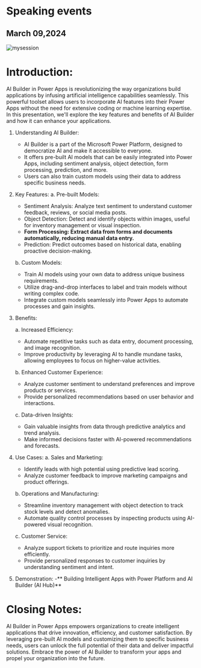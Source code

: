 # Speaking events


March 09,2024
--------------
![mysession](https://github.com/codedevvenkat/Speaking/assets/68611408/46329608-1853-4172-bf5d-dd50e3c32638)



# Introduction:
AI Builder in Power Apps is revolutionizing the way organizations build applications by infusing artificial intelligence capabilities seamlessly. This powerful toolset allows users to incorporate AI features into their Power Apps without the need for extensive coding or machine learning expertise. In this presentation, we'll explore the key features and benefits of AI Builder and how it can enhance your applications.

1. Understanding AI Builder:
   - AI Builder is a part of the Microsoft Power Platform, designed to democratize AI and make it accessible to everyone.
   - It offers pre-built AI models that can be easily integrated into Power Apps, including sentiment analysis, object detection, form processing, prediction, and more.
   - Users can also train custom models using their data to address specific business needs.

2. Key Features:
   a. Pre-built Models:
      - Sentiment Analysis: Analyze text sentiment to understand customer feedback, reviews, or social media posts.
      - Object Detection: Detect and identify objects within images, useful for inventory management or visual inspection.
      - **Form Processing: Extract data from forms and documents automatically, reducing manual data entry.**
      - Prediction: Predict outcomes based on historical data, enabling proactive decision-making.

   b. Custom Models:
      - Train AI models using your own data to address unique business requirements.
      - Utilize drag-and-drop interfaces to label and train models without writing complex code.
      - Integrate custom models seamlessly into Power Apps to automate processes and gain insights.

3. Benefits:

   
   a. Increased Efficiency:
      - Automate repetitive tasks such as data entry, document processing, and image recognition.
      - Improve productivity by leveraging AI to handle mundane tasks, allowing employees to focus on higher-value activities.

   b. Enhanced Customer Experience:
      - Analyze customer sentiment to understand preferences and improve products or services.
      - Provide personalized recommendations based on user behavior and interactions.

   c. Data-driven Insights:
      - Gain valuable insights from data through predictive analytics and trend analysis.
      - Make informed decisions faster with AI-powered recommendations and forecasts.

5. Use Cases:
   a. Sales and Marketing:
      - Identify leads with high potential using predictive lead scoring.
      - Analyze customer feedback to improve marketing campaigns and product offerings.

   b. Operations and Manufacturing:
      - Streamline inventory management with object detection to track stock levels and detect anomalies.
      - Automate quality control processes by inspecting products using AI-powered visual recognition.

   c. Customer Service:
      - Analyze support tickets to prioritize and route inquiries more efficiently.
      - Provide personalized responses to customer inquiries by understanding sentiment and intent.

6. Demonstration:
   -** Building Intelligent Apps with Power Platform and AI Builder (AI Hub)**

# Closing Notes:
AI Builder in Power Apps empowers organizations to create intelligent applications that drive innovation, efficiency, and customer satisfaction. By leveraging pre-built AI models and customizing them to specific business needs, users can unlock the full potential of their data and deliver impactful solutions. Embrace the power of AI Builder to transform your apps and propel your organization into the future.
